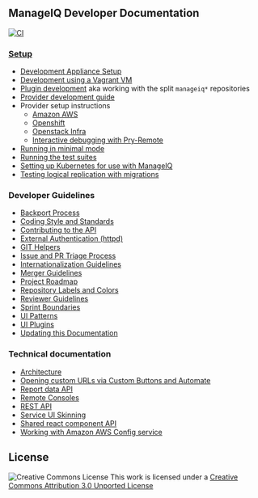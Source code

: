 ## ManageIQ Developer Documentation

[![CI](https://github.com/ManageIQ/guides/actions/workflows/ci.yaml/badge.svg)](https://github.com/ManageIQ/guides/actions/workflows/ci.yaml)

### [Setup](developer_setup.md)
* [Development Appliance Setup](https://github.com/ManageIQ/manageiq-appliance-dev-setup)
* [Development using a Vagrant VM](vagrant_developer_vm.md)
* [Plugin development](developer_setup/plugins.md) aka working with the split `manageiq*` repositories
* [Provider development guide](providers/dev-guide.md)
* Provider setup instructions
  - [Amazon AWS](providers/amazon_aws_config.md)
  - [Openshift](providers/openshift.md)
  - [Openstack Infra](providers/openstack_infra_provider.md)
  - [Interactive debugging with Pry-Remote](developer_setup/debugging.md)
* [Running in minimal mode](developer_setup/minimal_mode.md)
* [Running the test suites](developer_setup/running_test_suites.md)
* [Setting up Kubernetes for use with ManageIQ](providers/kubernetes.md)
* [Testing logical replication with migrations](logical_replication_migrations.md)

### Developer Guidelines
* [Backport Process](backport_process.md)
* [Coding Style and Standards](coding_style_and_standards.md)
* [Contributing to the API](https://github.com/ManageIQ/manageiq-api/blob/master/CONTRIBUTING.md)
* [External Authentication (httpd)](external_auth.md)
* [GIT Helpers](git_utils/README.md)
* [Issue and PR Triage Process](triage_process.md)
* [Internationalization Guidelines](i18n.md)
* [Merger Guidelines](mergers_guidelines.md)
* [Project Roadmap](https://github.com/orgs/ManageIQ/projects/13)
* [Repository Labels and Colors](labels.md)
* [Reviewer Guidelines](reviewers_guidelines.md)
* [Sprint Boundaries](sprint_boundaries.md)
* [UI Patterns](ui/patterns.md)
* [UI Plugins](ui/plugins.md)
* [Updating this Documentation](writing_guides.md)

### Technical documentation
* [Architecture](architecture.md)
* [Opening custom URLs via Custom Buttons and Automate](automate_url_open.md)
* [Report data API](ui/report_data_api.md)
* [Remote Consoles](/remote_consoles.md)
* [REST API](http://manageiq.org/docs/api)
* [Service UI Skinning](/service_ui/skinning.md)
* [Shared react component API](ui/register_react_component.md)
* [Working with Amazon AWS Config service](providers/amazon_aws_config.md)

## License

![Creative Commons License](http://i.creativecommons.org/l/by/3.0/88x31.png)
This work is licensed under a [Creative Commons Attribution 3.0 Unported License](http://creativecommons.org/licenses/by/3.0/deed.en_US)
